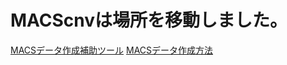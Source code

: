 # MACScnvは場所を移動しました。  
[MACSデータ作成補助ツール](https://github.com/kata68k/-X68000-MACScnv.x)
[MACSデータ作成方法](https://github.com/kata68k/-X68000-MACScnv.x/blob/main/doc/MACScnv.md)
